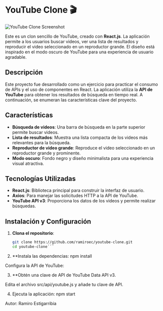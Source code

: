 # YouTube Clone 🎬

![YouTube Clone Screenshot](https://user-images.githubusercontent.com/123456789/your-screenshot.png)

Este es un clon sencillo de YouTube, creado con **React.js**. La aplicación permite a los usuarios buscar videos, ver una lista de resultados y reproducir el video seleccionado en un reproductor grande. El diseño está inspirado en el modo oscuro de YouTube para una experiencia de usuario agradable.

## Descripción

Este proyecto fue desarrollado como un ejercicio para practicar el consumo de APIs y el uso de componentes en React. La aplicación utiliza la **API de YouTube** para obtener los resultados de búsqueda en tiempo real. A continuación, se enumeran las características clave del proyecto.

## Características

- **Búsqueda de videos**: Una barra de búsqueda en la parte superior permite buscar videos.
- **Lista de resultados**: Muestra una lista compacta de los videos más relevantes para la búsqueda.
- **Reproductor de video grande**: Reproduce el video seleccionado en un reproductor grande y prominente.
- **Modo oscuro**: Fondo negro y diseño minimalista para una experiencia visual atractiva.

## Tecnologías Utilizadas

- **React.js**: Biblioteca principal para construir la interfaz de usuario.
- **Axios**: Para manejar las solicitudes HTTP a la API de YouTube.
- **YouTube API v3**: Proporciona los datos de los videos y permite realizar búsquedas.

## Instalación y Configuración

1. **Clona el repositorio**:

   ```bash
   git clone https://github.com/ramiroec/youtube-clone.git
   cd youtube-clone´´´


2. **Instala las dependencias:
npm install

Configura la API de YouTube:

3. **Obtén una clave de API de YouTube Data API v3.

Edita el archivo src/api/youtube.js y añade tu clave de API.

4. Ejecuta la aplicación: npm start

Autor:
Ramiro Estigarribia